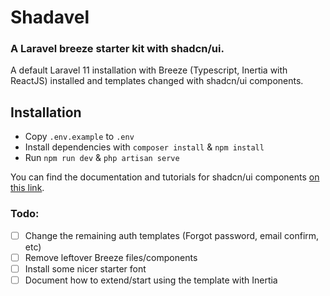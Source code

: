 # Shadavel

### A Laravel breeze starter kit with shadcn/ui.
A default Laravel 11 installation with Breeze (Typescript, Inertia with ReactJS) 
installed and templates changed with shadcn/ui components.

## Installation
- Copy `.env.example` to `.env`
- Install dependencies with `composer install` & `npm install`
- Run `npm run dev` & `php artisan serve`

You can find the documentation and tutorials for shadcn/ui components [on this link](https://ui.shadcn.com/docs).

### Todo:
- [ ] Change the remaining auth templates (Forgot password, email confirm, etc)
- [ ] Remove leftover Breeze files/components
- [ ] Install some nicer starter font
- [ ] Document how to extend/start using the template with Inertia
